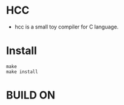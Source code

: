 # HCC
- hcc is a small toy compiler for C language.

# Install
```
make
make install
```

# BUILD ON
